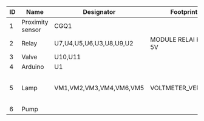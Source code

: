 

|ID|Name|Designator|Footprint|Quantity|Manufacturer/Part#|
|---|---|---|---|---|---|
|1|Proximity sensor|CGQ1|   |1|[link](https://www.amazon.com/OSOYOO-Infrared-Obstacle-Avoidance-Arduino/dp/B01I57HIJ0?ref_=fsclp_pl_dp_1)|
|2|Relay|U7,U4,U5,U6,U3,U8,U9,U2|MODULE RELAI KEYES 5V|8|[KY-019 5V RELAY MODULE](https://arduinomodules.info/ky-019-5v-relay-module/)|
|3|Valve|U10,U11|   |1|[link](https://www.electricsolenoidvalves.com/1-2-12v-dc-electric-plastic-solenoid-valve/)|
|4|Arduino|U1|   |1||
|5|Lamp|VM1,VM2,VM3,VM4,VM6,VM5|VOLTMETER_VERTICAL|6|60-Watt Equivalent A19 Non-Dimmable LED Light Bulb Daylight|
|6|Pump|   |   |1|[link](https://www.alibaba.com/product-detail/Zhongshan-China-12v-Ice-maker-mini_60705877905.html?spm=a2700.details.deiletai6.7.34df6adc1jCfT2)|
